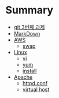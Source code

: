 # Summary

* [git 3번째 과제](README.md)
* [MarkDown](mark.md)
* [AWS]()
    * [swap](swap.md)
* [Linux]()    
    * [vi](vi.md)
    * [yum](yum.md)
    * [install](install.md)
* [Apache]()
    * [httpd.conf](httpd.md)
    * [virtual host](virtual.md)
